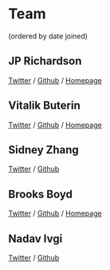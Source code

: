 Team
====

(ordered by date joined)

JP Richardson
-------------

[Twitter](https://twitter.com/jprichardson) / [Github](https://github.com/jprichardson) / [Homepage](http://procbits.com/pages/about)


Vitalik Buterin
---------------

[Twitter](https://twitter.com/VitalikButerin) / [Github](https://github.com/vbuterin) / [Homepage](http://vitalik.ca)


Sidney Zhang
------------

[Twitter](https://twitter.com/sidazhang) / [Github](https://github.com/sidazhang) 



Brooks Boyd
-----------

[Twitter](https://twitter.com/midnight426) / [Github](https://github.com/MidnightLightning) / [Homepage](http://portfolio.midnightdesign.ws/)


Nadav Ivgi
----------

[Twitter](https://twitter.com/shesek) / [Github](https://github.com/shesek)